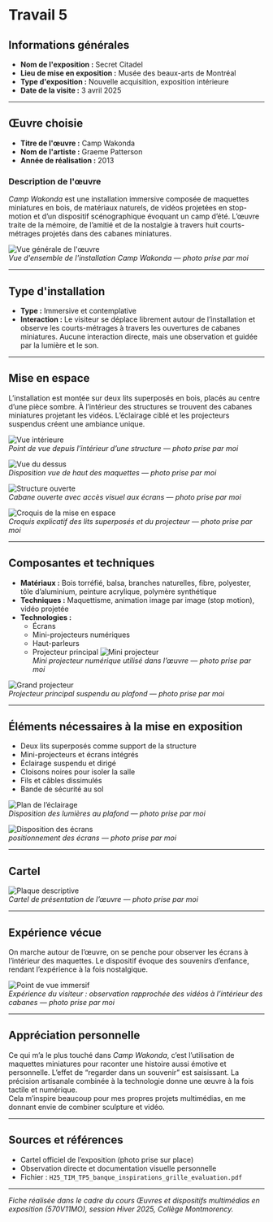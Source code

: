 # Travail 5

## Informations générales

- **Nom de l'exposition :** Secret Citadel  
- **Lieu de mise en exposition :** Musée des beaux-arts de Montréal  
- **Type d'exposition :** Nouvelle acquisition, exposition intérieure  
- **Date de la visite :** 3 avril 2025

---

## Œuvre choisie

- **Titre de l'œuvre :** Camp Wakonda  
- **Nom de l'artiste :** Graeme Patterson  
- **Année de réalisation :** 2013

### Description de l'œuvre

*Camp Wakonda* est une installation immersive composée de maquettes miniatures en bois, de matériaux naturels, de vidéos projetées en stop-motion et d’un dispositif scénographique évoquant un camp d’été. L’œuvre traite de la mémoire, de l’amitié et de la nostalgie à travers huit courts-métrages projetés dans des cabanes miniatures.

![Vue générale de l'œuvre](photos_MBAM/oeuvre_ensemble.jpeg)  
*Vue d'ensemble de l'installation Camp Wakonda — photo prise par moi*

---

## Type d'installation

- **Type :** Immersive et contemplative  
- **Interaction :** Le visiteur se déplace librement autour de l’installation et observe les courts-métrages à travers les ouvertures de cabanes miniatures. Aucune interaction directe, mais une observation et guidée par la lumière et le son.

---

## Mise en espace

L’installation est montée sur deux lits superposés en bois, placés au centre d’une pièce sombre. À l’intérieur des structures se trouvent des cabanes miniatures projetant les vidéos. L’éclairage ciblé et les projecteurs suspendus créent une ambiance unique.

![Vue intérieure](photos_MBAM/point_vue_interieur.jpeg)  
*Point de vue depuis l’intérieur d’une structure — photo prise par moi*

![Vue du dessus](photos_MBAM/point_vue_dessus.jpeg)  
*Disposition vue de haut des maquettes — photo prise par moi*

![Structure ouverte](photos_MBAM/point_vue_structure.jpeg)  
*Cabane ouverte avec accès visuel aux écrans — photo prise par moi*

![Croquis de la mise en espace](photos_MBAM/croquis_mise_en_espace.png)  
*Croquis explicatif des lits superposés et du projecteur — photo prise par moi*

---

## Composantes et techniques

- **Matériaux :** Bois torréfié, balsa, branches naturelles, fibre, polyester, tôle d’aluminium, peinture acrylique, polymère synthétique  
- **Techniques :** Maquettisme, animation image par image (stop motion), vidéo projetée  
- **Technologies :**  
  - Écrans   
  - Mini-projecteurs numériques  
  - Haut-parleurs
  - Projecteur principal
![Mini projecteur](photos_MBAM/micro_projecteur.jpeg)  
*Mini projecteur numérique utilisé dans l’œuvre — photo prise par moi*

![Grand projecteur](photos_MBAM/grand_projecteur.jpeg)  
*Projecteur principal suspendu au plafond — photo prise par moi*

---

## Éléments nécessaires à la mise en exposition

- Deux lits superposés comme support de la structure  
- Mini-projecteurs et écrans intégrés  
- Éclairage suspendu et dirigé  
- Cloisons noires pour isoler la salle  
- Fils et câbles dissimulés  
- Bande de sécurité au sol

![Plan de l’éclairage](photos_MBAM/plan_eclairage.jpeg)  
*Disposition des lumières au plafond — photo prise par moi*

![Disposition des écrans](photos_MBAM/plan_tv.jpeg)  
*positionnement des écrans  — photo prise par moi*

---

## Cartel

![Plaque descriptive](photos_MBAM/plaque_info.jpeg)  
*Cartel de présentation de l’œuvre — photo prise par moi*

---

## Expérience vécue

On marche autour de l’œuvre, on se penche pour observer les écrans à l’intérieur des maquettes. Le dispositif évoque des souvenirs d’enfance, rendant l’expérience à la fois nostalgique.

![Point de vue immersif](photos_MBAM/point_vue_interieur.jpeg)  
*Expérience du visiteur : observation rapprochée des vidéos à l’intérieur des cabanes — photo prise par moi*

---

## Appréciation personnelle

Ce qui m’a le plus touché dans *Camp Wakonda*, c’est l’utilisation de maquettes miniatures pour raconter une histoire aussi émotive et personnelle. L’effet de “regarder dans un souvenir” est saisissant. La précision artisanale combinée à la technologie donne une œuvre à la fois tactile et numérique.  
Cela m’inspire beaucoup pour mes propres projets multimédias, en me donnant envie de combiner sculpture et vidéo.

---

## Sources et références

- Cartel officiel de l’exposition (photo prise sur place)  
- Observation directe et documentation visuelle personnelle  
- Fichier : `H25_TIM_TP5_banque_inspirations_grille_evaluation.pdf`

---

_Fiche réalisée dans le cadre du cours Œuvres et dispositifs multimédias en exposition (570V11MO), session Hiver 2025, Collège Montmorency._



